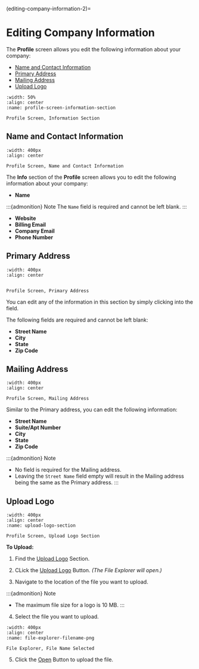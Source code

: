 
(editing-company-information-2)=

# Editing Company Information




The **Profile** screen allows you edit the following information about your company:


- [Name and Contact Information](name-and-contact-information)
- [Primary Address](primary-address)
- [Mailing Address](mailing-address)
- [Upload Logo](upload-logo)


```{figure}  ../../_static/solo_app/Profile/information-section/main-screen.png
:width: 50%
:align: center
:name: profile-screen-information-section

Profile Screen, Information Section
```


##  Name and Contact Information


```{figure} ../../_static/solo_app/Profile/information-section/info-zoomed-in.png
:width: 400px
:align: center

Profile Screen, Name and Contact Information
```


The **Info** section of the **Profile** screen allows you to edit the following information about your company:

- **Name** 

:::{admonition} Note
The ``Name`` field is required and cannot be left blank.
:::


- **Website**
- **Billing Email**
- **Company Email**
- **Phone Number**



## Primary Address


```{figure} ../../_static/solo_app/Profile/information-section/primary-address-zoomed-in.png
:width: 400px
:align: center


Profile Screen, Primary Address 

```


You can edit any of the information in this section by simply clicking into the field. 

The following fields are required and cannot be left blank:

- **Street Name**
- **City**
- **State**
- **Zip Code**




## Mailing Address


```{figure}  ../../_static/solo_app/Profile/information-section/mailing-address-zoomed-in.png
:width: 400px
:align: center

Profile Screen, Mailing Address 
```



Similar to the Primary address, you can edit the following information:

- **Street Name**
- **Suite/Apt Number**
- **City**
- **State**
- **Zip Code**



:::{admonition} Note

- No field is required for the Mailing address.
- Leaving the ``Street Name`` field empty will result in the Mailing address being the same as the Primary address.
:::


## Upload Logo


```{figure} ../../_static/solo_app/Profile/upload-logo-section/upload-logo.png
:width: 400px
:align: center
:name: upload-logo-section

Profile Screen, Upload Logo Section
```



**To Upload:**

1. Find the [Upload Logo](#upload-logo-section) Section.
2. CLick the [Upload Logo](#upload-logo-button) Button. *(The File Explorer will open.)*

3. Navigate to the location of the file you want to upload.

:::{admonition} Note

- The maximum file size for a logo is 10 MB.
:::


4. Select the file you want to upload.



```{figure} ../../_static/solo_app/Universal/file-explorer-filename-png.png
:width: 400px
:align: center
:name: file-explorer-filename-png

File Explorer, File Name Selected
```

5. Click the [Open](#file-explorer-open) Button to upload the file.



